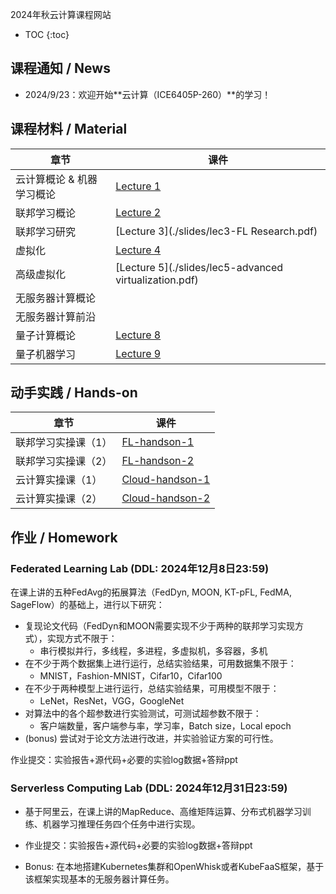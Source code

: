 2024年秋云计算课程网站

* TOC
{:toc}

## 课程通知 / News
- 2024/9/23：欢迎开始**云计算（ICE6405P-260）**的学习！

## 课程材料 / Material

| 章节            | 课件                                                         |
| --------------- | ------------------------------------------------------------ |
| 云计算概论 & 机器学习概论 | [Lecture 1](./slides/lec1-intro.pdf) |
| 联邦学习概论 | [Lecture 2](./slides/lec2-FL.pdf) |
| 联邦学习研究 | [Lecture 3](./slides/lec3-FL Research.pdf) |
| 虚拟化 | [Lecture 4](./slides/lec4-virtualization.pdf) |
| 高级虚拟化 | [Lecture 5](./slides/lec5-advanced virtualization.pdf) |
| 无服务器计算概论 |  |
| 无服务器计算前沿 |  |
| 量子计算概论 | [Lecture 8](./slides/lec8-intro-qc.pdf) |
| 量子机器学习 | [Lecture 9](./slides/lec9-qml.pdf) |

## 动手实践 / Hands-on

| 章节            | 课件                                                         |
| --------------- | ------------------------------------------------------------ |
| 联邦学习实操课（1） | [FL-handson-1](./slides/FL-handson-1.pdf) |
| 联邦学习实操课（2） | [FL-handson-2](./slides/FL-handson-2.pdf) |
| 云计算实操课（1） | [Cloud-handson-1](./slides/Cloud-handson-1.pdf) |
| 云计算实操课（2） | [Cloud-handson-2](./slides/Cloud-handson-2.pdf) |

## 作业 / Homework

### Federated Learning Lab (DDL: 2024年12月8日23:59)

在课上讲的五种FedAvg的拓展算法（FedDyn, MOON, KT-pFL, FedMA, SageFlow）的基础上，进行以下研究：

- 复现论文代码（FedDyn和MOON需要实现不少于两种的联邦学习实现方式），实现方式不限于：
  - 串行模拟并行，多线程，多进程，多虚拟机，多容器，多机
- 在不少于两个数据集上进行运行，总结实验结果，可用数据集不限于：
  - MNIST，Fashion-MNIST，Cifar10，Cifar100
- 在不少于两种模型上进行运行，总结实验结果，可用模型不限于：
  - LeNet，ResNet，VGG，GoogleNet
- 对算法中的各个超参数进行实验测试，可测试超参数不限于：
  - 客户端数量，客户端参与率，学习率，Batch size，Local epoch
- (bonus) 尝试对于论文方法进行改进，并实验验证方案的可行性。

作业提交：实验报告+源代码+必要的实验log数据+答辩ppt

### Serverless Computing Lab (DDL: 2024年12月31日23:59)

- 基于阿里云，在课上讲的MapReduce、高维矩阵运算、分布式机器学习训练、机器学习推理任务四个任务中进行实现。

- 作业提交：实验报告+源代码+必要的实验log数据+答辩ppt

- Bonus: 在本地搭建Kubernetes集群和OpenWhisk或者KubeFaaS框架，基于该框架实现基本的无服务器计算任务。

